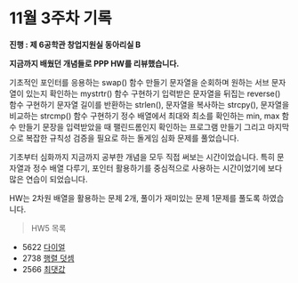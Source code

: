 # 11월 3주차 기록
**진행 : 제 6공학관 창업지원실 동아리실 B**

**지금까지 배웠던 개념들로 PPP HW를 리뷰했습니다.**

기초적인 포인터를 응용하는 swap() 함수 만들기
문자열을 순회하며 원하는 서브 문자열이 있는지 확인하는 mystrtr() 함수 구현하기
입력받은 문자열을 뒤집는 reverse() 함수 구현하기
문자열 길이를 반환하는 strlen(), 문자열을 복사하는 strcpy(), 문자열을 비교하는 strcmp() 함수 구현하기
정수 배열에서 최대와 최소를 확인하는 min, max 함수 만들기
문장을 입력받았을 때 팰린드롬인지 확인하는 프로그램 만들기 
그리고 마지막으로 복잡한 규칙성 검증을 필요로 하는 돌게임 심화 문제를 풀었습니다.

기초부터 심화까지 지금까지 공부한 개념을 모두 직접 써보는 시간이었습니다.
특히 문자열과 정수 배열 다루기, 포인터 활용하기를 중심적으로 사용하는 시간이었기에 보다 많은 연습이 되었습니다.

HW는 2차원 배열을 활용하는 문제 2개, 풀이가 재미있는 문제 1문제를 풀도록 하였습니다.

> HW5 목록
- 5622 [다이얼](https://www.acmicpc.net/problem/5622)
- 2738 [행렬 덧셈](https://www.acmicpc.net/problem/2738)
- 2566 [최댓값](https://www.acmicpc.net/problem/2566)
